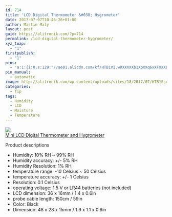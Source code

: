 ```yaml
---
id: 714
title: 'LCD Digital Thermometer &#038; Hygrometer'
date: 2017-07-07T10:46:26+01:00
author: Martin Maly
layout: post
guid: https://alitronik.com/?p=714
permalink: /lcd-digital-thermometer-hygrometer/
xyz_twap:
  - "1"
firstpublish:
  - "1"
pins:
  - 'a:1:{i:0;s:129:"//ae01.alicdn.com/kf/HTB1VI.wRXXXXXb1XpXXq6xXFXXXL/New-font-b-Mini-b-font-font-b-LCD-b-font-font-b-Digital-b-font.jpg_220x220.jpg";}'
pin_manual:
  - automatic
image: http://alitronik.com/wp-content/uploads/sites/18/2017/07/HTB1SsnoOpXXXXcTXXXXq6xXFXXX7.jpg
categories:
  - Tip
tags:
  - Humidity
  - LCD
  - Moisture
  - Temperature
---
```

<a href="http://s.click.aliexpress.com/e/3jeAyzv" target="_parent"><img src="//ae01.alicdn.com/kf/HTB1VI.wRXXXXXb1XpXXq6xXFXXXL/New-font-b-Mini-b-font-font-b-LCD-b-font-font-b-Digital-b-font.jpg_220x220.jpg" /><span style="display: block;">Mini LCD Digital Thermometer and Hygrometer</span></a>

Product descriptions

  * Humidity: 10% RH ~ 99% RH
  * Humidity accuracy: +/- 5% RH
  * Humidity Resolution: 1% RH
  * temperature range: -10 Celsius ~ 50 Celsius
  * temperature accuracy: +/- 1 Celsius
  * Resolution: 0.1 Celsius
  * operating voltage: 1.5 V or LR44 batteries (not included)
  * LCD dimension: 36 x 16mm / 1.4 x 0.6in
  * probe cable length: 150cm / 59in
  * Color: Black
  * Dimension: 48 x 28 x 15mm / 1.9 x 1.1 x 0.6in